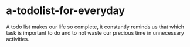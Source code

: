 # a-todolist-for-everyday
A todo list makes our life so complete, it constantly reminds us that which task is important to do and to not waste our precious time in unnecessary activities.
